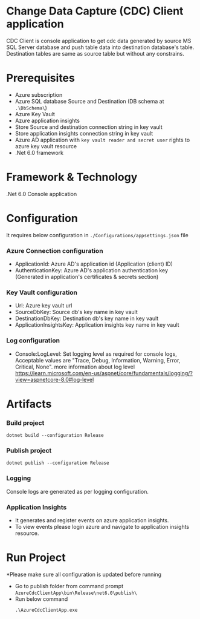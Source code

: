 ﻿# Change Data Capture (CDC) Client application

CDC Client is console application to get cdc data generated by source MS SQL Server database and push table data into destination database's table. Destination tables are same as source table but without any constrains.

# Prerequisites

- Azure subscription
- Azure SQL database Source and Destination (DB schema at `.\DbSchema\`)
- Azure Key Vault
- Azure application insights
- Store Source and destination connection string in key vault
- Store application insights connection string in key vault
- Azure AD application with `key vault reader and secret user` rights to azure key vault resource
- .Net 6.0 framework

# Framework & Technology

.Net 6.0 Console application

# Configuration

It requires below configuration in `./Configurations/appsettings.json` file

### Azure Connection configuration

- ApplicationId: Azure AD's application id (Application (client) ID)
- AuthenticationKey: Azure AD's application authentication key (Generated in application's certificates & secrets section)

### Key Vault configuration

- Url: Azure key vault url
- SourceDbKey: Source db's key name in key vault
- DestinationDbKey: Destination db's key name in key vault
- ApplicationInsightsKey: Application insights key name in key vault

### Log configuration

- Console:LogLevel: Set logging level as required for console logs, Acceptable values are "Trace, Debug, Information, Warning, Error, Critical, None".
  more information about log level https://learn.microsoft.com/en-us/aspnet/core/fundamentals/logging/?view=aspnetcore-8.0#log-level

# Artifacts

### Build project

```
dotnet build --configuration Release
```

### Publish project

```
dotnet publish --configuration Release
```

### Logging

Console logs are generated as per logging configuration.

### Application Insights

- It generates and register events on azure application insights.
- To view events please login azure and navigate to application insights resource.

# Run Project

\*Please make sure all configuration is updated before running

- Go to publish folder from command prompt `AzureCdcClientApp\bin\Release\net6.0\publish\`
- Run below command
  ```
  .\AzureCdcClientApp.exe
  ```
